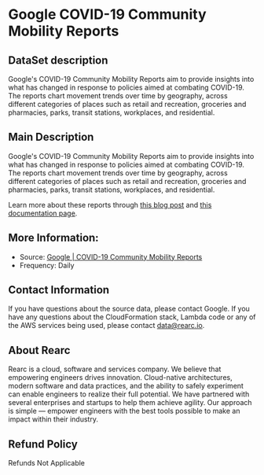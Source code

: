 # Google COVID-19 Community Mobility Reports

## DataSet description
Google's COVID-19 Community Mobility Reports aim to provide insights into what has changed in response to policies aimed at combating COVID-19. The reports chart movement trends over time by geography, across different categories of places such as retail and recreation, groceries and pharmacies, parks, transit stations, workplaces, and residential.

## Main Description
Google's COVID-19 Community Mobility Reports aim to provide insights into what has changed in response to policies aimed at combating COVID-19. The reports chart movement trends over time by geography, across different categories of places such as retail and recreation, groceries and pharmacies, parks, transit stations, workplaces, and residential.

Learn more about these reports through [this blog post](https://www.blog.google/technology/health/covid-19-community-mobility-reports) and [this documentation page](https://www.google.com/covid19/mobility/data_documentation.html).

## More Information:
- Source: [Google | COVID-19 Community Mobility Reports](https://www.google.com/covid19/mobility/)
- Frequency: Daily

## Contact Information
If you have questions about the source data, please contact Google. If you have any questions about the CloudFormation stack, Lambda code or any of the AWS services being used, please contact data@rearc.io.

## About Rearc
Rearc is a cloud, software and services company. We believe that empowering engineers drives innovation. Cloud-native architectures, modern software and data practices, and the ability to safely experiment can enable engineers to realize their full potential. We have partnered with several enterprises and startups to help them achieve agility. Our approach is simple — empower engineers with the best tools possible to make an impact within their industry.

## Refund Policy  
Refunds Not Applicable